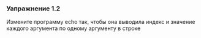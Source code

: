 ### Уапражнение 1.2

Измените программу echo так, чтобы она выводила индекс и значение каждого аргумента
по одному аргументу в строке


